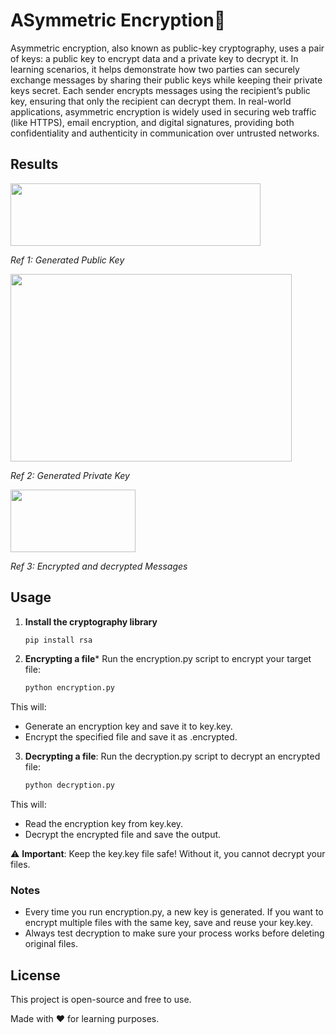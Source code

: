 # ASymmetric Encryption🔐

Asymmetric encryption, also known as public-key cryptography, uses a pair of keys: a public key to encrypt data and a private key to decrypt it. In learning scenarios, it helps demonstrate how two parties can securely exchange messages by sharing their public keys while keeping their private keys secret. Each sender encrypts messages using the recipient’s public key, ensuring that only the recipient can decrypt them. 
In real-world applications, asymmetric encryption is widely used in securing web traffic (like HTTPS), email encryption, and digital signatures, providing both confidentiality and authenticity in communication over untrusted networks.
## Results
<img src="https://github.com/user-attachments/assets/28069cc8-fbcb-4838-b619-142eabe69a2d" width="400" height="100"/>

*Ref 1: Generated Public Key*

<img src="https://github.com/user-attachments/assets/142d8825-edca-4aa6-96d3-c026788aa42f" width="450" height="300"/>

*Ref 2: Generated Private Key*

<img src="https://github.com/user-attachments/assets/343cadde-e845-4a48-9464-3ffd517bbcc2" width="200" height="100"/>

*Ref 3: Encrypted and decrypted Messages*


## Usage 
1. **Install the cryptography library**
   ```sh
   pip install rsa
   
2. **Encrypting a file***
   Run the encryption.py script to encrypt your target file:
   ```sh
   python encryption.py
 This will:
 - Generate an encryption key and save it to key.key.
 - Encrypt the specified file and save it as <filename>.encrypted.
  
3. **Decrypting a file**:
   Run the decryption.py script to decrypt an encrypted file:
   ```sh
   python decryption.py
 This will:
 - Read the encryption key from key.key.
 - Decrypt the encrypted file and save the output.

⚠️ **Important**:
Keep the key.key file safe! Without it, you cannot decrypt your files.

### Notes
- Every time you run encryption.py, a new key is generated. If you want to encrypt multiple files with the same key, save and reuse your key.key.
- Always test decryption to make sure your process works before deleting original files.

## License
This project is open-source and free to use.

Made with ❤️ for learning purposes.








